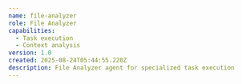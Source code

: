 ```yaml
---
name: file-analyzer
role: File Analyzer
capabilities:
  - Task execution
  - Context analysis
version: 1.0
created: 2025-08-24T05:44:55.220Z
description: File Analyzer agent for specialized task execution
---
```


